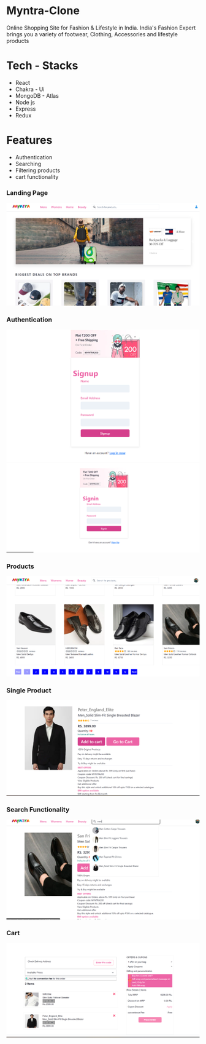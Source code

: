 # Myntra-Clone

Online Shopping Site for Fashion & Lifestyle in India. India's Fashion Expert brings you a variety of footwear, Clothing, Accessories and lifestyle products

# Tech - Stacks
- React
- Chakra - Ui
- MongoDB - Atlas
- Node js
- Express
- Redux

# Features
- Authentication
- Searching 
- Filtering products
- cart functionality
### Landing Page
<img src="https://github.com/Karthik2917k/Myntra-Clone/blob/master/Client/public/Landing_page.png?raw=true" alt="Landing Page"/>


### Authentication
<img src="https://github.com/Karthik2917k/Myntra-Clone/blob/master/Client/public/Signup.png?raw=true" alt="SignUp"/>
<img src="https://github.com/Karthik2917k/Myntra-Clone/blob/master/Client/public/Signin.png?raw=true" alt="Signin"/>


### Products
<img src="https://github.com/Karthik2917k/Myntra-Clone/blob/master/Client/public/product_page.png?raw=true" alt="Products"/>


### Single Product
<img src="https://github.com/Karthik2917k/Myntra-Clone/blob/master/Client/public/Single_product.png?raw=true" alt="Single Product"/>


### Search Functionality 
<img src="https://github.com/Karthik2917k/Myntra-Clone/blob/master/Client/public/Search.png?raw=true" alt="Search"/>

### Cart
<img src="https://github.com/Karthik2917k/Myntra-Clone/blob/master/Client/public/cart.png?raw=true" alt="Cart"/>
